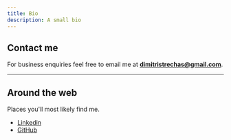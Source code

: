 ```yaml
---
title: Bio
description: A small bio
---
```


## Contact me

For business enquiries feel free to email me at **dimitristrechas@gmail.com**.

---

## Around the web

Places you'll most likely find me.

- [Linkedin](https://www.linkedin.com/in/dimitris-trechas-1956b7b1/)
- [GitHub](https://github.com/dimitristrechas)
